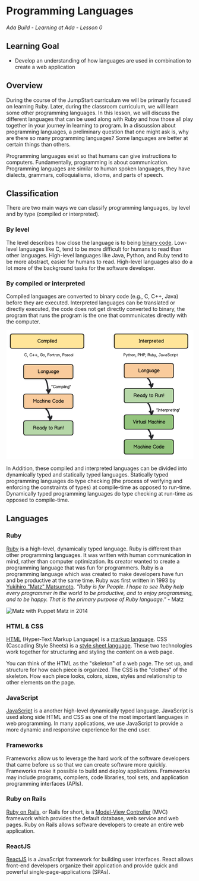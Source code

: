 # Programming Languages

_Ada Build - Learning at Ada - Lesson 0_

## Learning Goal

* Develop an understanding of how languages are used in combination to create a web application

## Overview

During the course of the JumpStart curriculum we will be primarily focused on learning Ruby. Later, during the classroom curriculum, we will learn some other programming languages. In this lesson, we will discuss the different languages that can be used along with Ruby and how those all play together in your journey in learning to program. In a discussion about programming languages, a preliminary question that one might ask is, why are there so many programming languages? Some languages are better at certain things than others.

Programming languages exist so that humans can give instructions to computers. Fundamentally, programming is about communication. Programming languages are similar to human spoken languages, they have dialects, grammars, colloquialisms, idioms, and parts of speech.

## Classification

There are two main ways we can classify programming languages, by level and by type (compiled or interpreted).

### By level

The level describes how close the language is to being [binary code](https://en.wikipedia.org/wiki/Binary_code). Low-level languages like C, tend to be more difficult for humans to read than other languages. High-level languages like Java, Python, and Ruby tend to be more abstract, easier for humans to read. High-level languages also do a lot more of the background tasks for the software developer.

### By compiled or interpreted

Compiled languages are converted to binary code (e.g., C, C++, Java) before they are executed. Interpreted languages can be translated or directly executed, the code does not get directly converted to binary, the program that runs the program is the one that communicates directly with the computer.

![Compiled vs Interpreted](./images/compiled-interpreted.png)

In Addition, these compiled and interpreted languages can be divided into dynamically typed and statically typed languages. Statically typed programming languages do type checking (the process of verifying and enforcing the constraints of types) at compile-time as opposed to run-time. Dynamically typed programming languages do type checking at run-time as opposed to compile-time.

## Languages

### Ruby

[Ruby](https://www.ruby-lang.org/en/) is a high-level, dynamically typed language.  Ruby is different than other programming languages. It was written with human communication in mind, rather than computer optimization. Its creator wanted to create a programming language that was fun for programmers. Ruby is a programming language which was created to make developers have fun and be productive at the same time. Ruby was first written in 1993 by [Yukihiro "Matz" Matsumoto](https://twitter.com/yukihiro_matz). _"Ruby is for People. I hope to see Ruby help every programmer in the world to be productive, and to enjoy programming, and to be happy. That is the primary purpose of Ruby language."_ - Matz

![Matz with Puppet Matz in 2014](https://pbs.twimg.com/media/B2575XuCIAE4BNB.jpg)

### HTML & CSS

[HTML](https://developer.mozilla.org/en-US/docs/Web/HTML) (Hyper-Text Markup Language) is a [markup language](https://en.wikipedia.org/wiki/Markup_language). CSS (Cascading Style Sheets) is a [style sheet language](https://en.wikipedia.org/wiki/Style_sheet_language). These two technologies work together for structuring and styling the content on a web page.

You can think of the HTML as the "skeleton" of a web page. The set up, and structure for how each piece is organized. The CSS is the "clothes" of the skeleton. How each piece looks, colors, sizes, styles and relationship to other elements on the page.

### JavaScript

[JavaScript](https://developer.mozilla.org/en-US/docs/Learn/JavaScript/First_steps/What_is_JavaScript) is a another high-level dynamically typed language. JavaScript is used along side HTML and CSS as one of the most important languages in web programming. In many applications, we use JavaScript to provide a more dynamic and responsive experience for the end user.

### Frameworks

Frameworks allow us to leverage the hard work of the software developers that came before us so that we can create software more quickly. Frameworks make it possible to build and deploy applications. Frameworks may include programs, compilers, code libraries, tool sets, and application programming interfaces (APIs).

### Ruby on Rails

[Ruby on Rails](https://guides.rubyonrails.org/), or Rails for short, is a [Model-View Controller](https://en.wikipedia.org/wiki/Model-view-controller) (MVC) framework which provides the default database, web service and web pages. Ruby on Rails allows software developers to create an entire web application.

### ReactJS

[ReactJS](https://reactjs.org/) is a JavaScript framework for building user interfaces.  React allows front-end developers organize their application and provide quick and powerful single-page-applications (SPAs).
